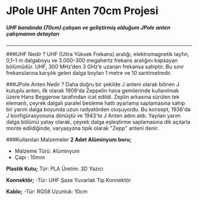 # JPole UHF Anten 70cm Projesi

##### UHF bandında (70cm) çalışan ve geliştirmiş olduğum JPole anten çalışmamın detayları

------------

###UHF Nedir ?
UHF (Ultra Yüksek Frekans) aralığı, elektromagnetik tayfın, 0,1–1 m dalgaboyu ve 3.000–300 megahertz frekans aralığını kapsayan bölümüdür. UHF, 300 MHz’den 3 GHz’e uzanan frekansa sahiptir. Bu sınır frekanslarına karşılık gelen dalga boyları 1 metre ve 10 santimetredir.

###JPole Anten Nedir ?
Daha doğru bir şekilde J anteni olarak bilinen J kutuplu anten, ilk olarak 1909'da Zeppelin hava gemilerinde kullanılmak üzere Hans Beggerow tarafından icat edildi. Zeplin arkasına sürülen tek elemanlı, çeyrek dalgalı paralel besleme hattı ayarlama saplamasına sahip bir yarım dalga boyunda uzun radyatörden oluşuyordu. Bu konsept, 1936'da J konfigürasyonuna dönüştü ve 1943'te J Anten adını aldı. Yayılan yarım dalga bölümü yatay olarak, çeyrek dalga eşleştirme saplamasına dik açılarla monte edildiğinde, varyasyona tipik olarak "Zepp" anteni denir.

###Kullanılan Malzemeler
**2 Adet Alüminyum boru;**
- Malzeme Türü: Alüminyum
- Çapı : 10mm

**Plastik Kutu;**
Tür: PLA
Üretim: 3D Yazıcı

**Konnektör;**
-Tür: UHF Şase Yuvarlak Tip Konnektör

**Kablo;**
-Tür: RG58
Uzunluk: 10cm


